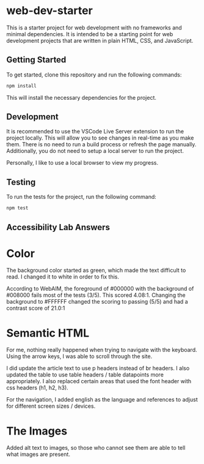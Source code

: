 # web-dev-starter

This is a starter project for web development with no frameworks and minimal
dependencies. It is intended to be a starting point for web development projects
that are written in plain HTML, CSS, and JavaScript.

## Getting Started

To get started, clone this repository and run the following commands:

```bash
npm install
```
This will install the necessary dependencies for the project.

## Development

It is recommended to use the VSCode Live Server extension to run the project
locally. This will allow you to see changes in real-time as you make them. There
is no need to run a build process or refresh the page manually. Additionally,
you do not need to setup a local server to run the project.

Personally, I like to use a local browser to view my progress. 

## Testing

To run the tests for the project, run the following command:

```bash
npm test
```

## Accessibility Lab Answers

# Color
The background color started as green, which made the text difficult to read. I changed it to white in order to fix this.

According to WebAIM, the foreground of #000000 with the background of #008000 fails most of the tests (3/5). This scored 4.08:1. Changing the background to #FFFFFF changed the scoring to passing (5/5) and had a contrast score of 21.0:1

# Semantic HTML
For me, nothing really happened when trying to navigate with the keyboard. Using the arrow keys, I was able to scroll through the site. 

I did update the article text to use p headers instead of br headers. I also updated the table to use table headers / table datapoints more appropriately. I also replaced certain areas that used the font header with css headers (h1, h2, h3).

For the navigation, I added english as the language and references to adjust for different screen sizes / devices.

# The Images
Added alt text to images, so those who cannot see them are able to tell what images are present.



